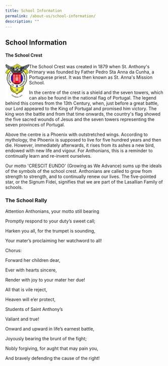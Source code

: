 ```yaml
---
title: School Information
permalink: /about-us/school-information/
description: ""
---
```

## School Information

#### The School Crest

<img align="left" style="width:15%" src="/images/School%20Logo%20with%20white%20Background.jpeg"> The School Crest was created in 1879 when St. Anthony's Primary was founded by Father Pedro Sta Anna da Cunha, a Portuguese priest. It was then known as St. Anna's Mission School.

In the centre of the crest is a shield and the seven towers, which can also be found in the national flag of Portugal. The legend behind this comes from the 13th Century, when, just before a great battle, our Lord appeared to the King of Portugal and promised him victory. The king won the battle and from that time onwards, the country's flag showed the five sacred wounds of Jesus and the seven towers representing the seven provinces of Portugal.

Above the centre is a Phoenix with outstretched wings. According to mythology, the Phoenix is supposed to live for five hundred years and then die. However, immediately afterwards, it rises from its ashes a new bird, endowed with new life and vigour. For Anthonians, this is a reminder to continually learn and re-invent ourselves.

Our motto 'CRESCIT EUNDO' (Growing as We Advance) sums up the ideals of the symbols of the school crest. Anthonians are called to grow from strength to strength, and to continually renew our lives. The five-pointed star, or the Signum Fidei, signifies that we are part of the Lasallian Family of schools.

### The School Rally

Attention Anthonians, your motto still bearing

Promptly respond to your duty’s sweet call;

Harken you all, for the trumpet is sounding,

Your mater’s proclaiming her watchword to all!

Chorus:

Forward her children dear,

Ever with hearts sincere,

Render with joy to your mater her due!

All that is vile reject,

Heaven will e’er protect,

Students of Saint Anthony’s 

Valiant and true!

Onward and upward in life’s earnest battle,

Joyously bearing the brunt of the fight;

Nobly forgiving, for aught that may pain you,

And bravely defending the cause of the right!